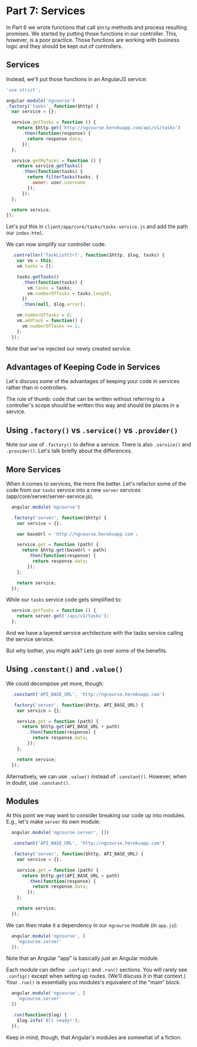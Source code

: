 # Part 7: Services

In Part 6 we wrote functions that call `$http` methods and process resulting
promises. We started by putting those functions in our controller. This,
however, is a poor practice. Those functions are working with business logic
and they should be kept out of controllers.

## Services

Instead, we'll put those functions in an AngularJS service:

```javascript
'use strict';

angular.module('ngcourse')
.factory('tasks', function($http) {
  var service = {};

  service.getTasks = function () {
    return $http.get('http://ngcourse.herokuapp.com/api/v1/tasks')
      .then(function(response) {
        return response.data;
      });
  };

  service.getMyTasks = function () {
    return service.getTasks()
      .then(function(tasks) {
        return filterTasks(tasks, {
          owner: user.username
        });
      });
  };

  return service;
});
```

Let's put this in `client/app/core/tasks/tasks-service.js` and add the path
our `index.html`.

We can now simplify our controller code:

```javascript
  .controller('TaskListCtrl', function($http, $log, tasks) {
    var vm = this;
    vm.tasks = [];

    tasks.getTasks()
      .then(function(tasks) {
        vm.tasks = tasks;
        vm.numberOfTasks = tasks.length;
      })
      .then(null, $log.error);

    vm.numberOfTasks = 0;
    vm.addTask = function() {
      vm.numberOfTasks += 1;
    };
  });
```

Note that we've injected our newly created service.

## Advantages of Keeping Code in Services

Let's discuss some of the advantages of keeping your code in services rather
than in controllers.

The rule of thumb: code that can be written without referring to a
controller's scope should be written this way and should be places in a
service.

## Using `.factory()` vs `.service()` vs `.provider()`

Note our use of `.factory()` to define a service. There is also `.service()`
and `.provider()`. Let's talk briefly about the differences.

## More Services

When it comes to services, the more the better. Let's refactor some of the
code from our `tasks` service into a new `server` services (app/core/server/server-service.js).

```javascript
  angular.module('ngcourse')

  .factory('server', function($http) {
    var service = {};

    var baseUrl = 'http://ngcourse.herokuapp.com';

    service.get = function (path) {
      return $http.get(baseUrl + path)
        .then(function(response) {
          return response.data;
        });
    };

    return service;
  });
```

While our `tasks` service code gets simplified to:

```javascript
  service.getTasks = function () {
    return server.get('/api/v1/tasks');
  };
```

And we have a layered service architecture with the tasks service calling the service service.

But why bother, you might ask? Lets go over some of the benefits.

## Using `.constant()` and `.value()`

We could decompose yet more, though:

```javascript
  .constant('API_BASE_URL', 'http://ngcourse.herokuapp.com')

  .factory('server', function($http, API_BASE_URL) {
    var service = {};

    service.get = function (path) {
      return $http.get(API_BASE_URL + path)
        .then(function(response) {
          return response.data;
        });
    };

    return service;
  });
```

Alternatively, we can use `.value()` instead of `.constant()`. However, when
in doubt, use `.constant()`.

## Modules

At this point we may want to consider breaking our code up into modules. E.g.,
let's make `server` its own module:

```javascript
  angular.module('ngcourse.server', [])

  .constant('API_BASE_URL', 'http://ngcourse.herokuapp.com')

  .factory('server', function($http, API_BASE_URL) {
    var service = {};

    service.get = function (path) {
      return $http.get(API_BASE_URL + path)
        .then(function(response) {
          return response.data;
        });
    };

    return service;
  });
```

We can then make it a dependency in our `ngcourse` module (in `app.js`):

```javascript
  angular.module('ngcourse', [
    'ngcourse.server'
  ]);
```

Note that an Angular "app" is basically just an Angular module.

Each module can define `.config()` and `.run()` sections. You will rarely see
`.config()` except when setting up routes. (We'll discuss it in that context.)
Your `.run()` is essentially you modules's equivalent of the "main" block.

```javascript
  angular.module('ngcourse', [
    'ngcourse.server'
  ])

  .run(function($log) {
    $log.info('All ready!');
  });
```

Keep in mind, though, that Angular's modules are somewhat of a fiction.